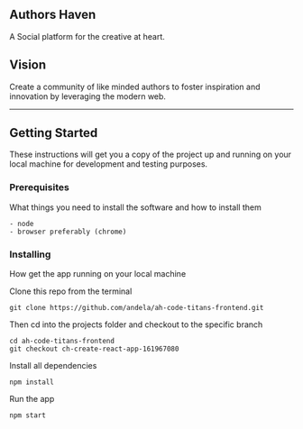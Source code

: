## Authors Haven

A Social platform for the creative at heart.

## Vision

Create a community of like minded authors to foster inspiration and innovation
by leveraging the modern web.

---

## Getting Started

These instructions will get you a copy of the project up and running on your local machine for development and testing purposes.

### Prerequisites

What things you need to install the software and how to install them

```
- node
- browser preferably (chrome)
```

### Installing

How get the app running on your local machine

Clone this repo from the terminal

```
git clone https://github.com/andela/ah-code-titans-frontend.git
```

Then cd into the projects folder and checkout to the specific branch

```
cd ah-code-titans-frontend
git checkout ch-create-react-app-161967080
```

Install all dependencies

```
npm install
```

Run the app

```
npm start
```
